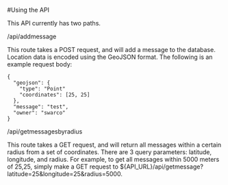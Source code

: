 #Using the API

This API currently has two paths.

/api/addmessage

This route takes a POST request, and will add a message to the database. 
Location data is encoded using the GeoJSON format.
The following is an example request body:

```
{
  "geojson": {
    "type": "Point"
    "coordinates": [25, 25]
  },
  "message": "test",
  "owner": "swarco"
}

```

/api/getmessagesbyradius

This route takes a GET request, and will return all messages within a certain radius from a set of coordinates.
There are 3 query parameters: latitude, longitude, and radius.
For example, to get all messages within 5000 meters of 25,25, simply make a GET request to ${API_URL}/api/getmessage?latitude=25&longitude=25&radius=5000.